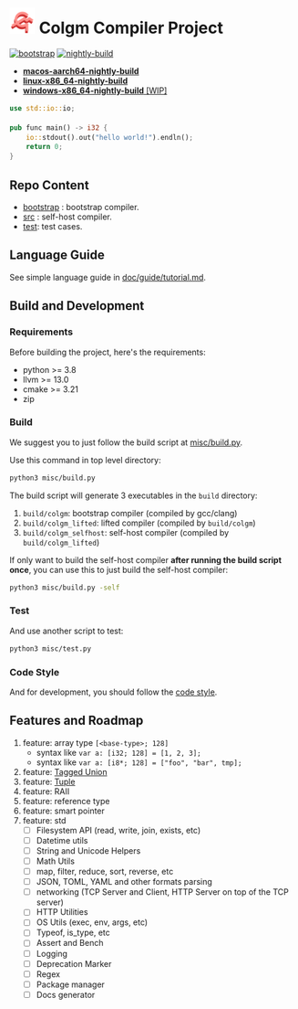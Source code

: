 # <img src="doc/logo/colgm.svg" height="45px"/> Colgm Compiler Project

[![bootstrap](https://github.com/colgm/colgm/actions/workflows/ci.yml/badge.svg)](https://github.com/colgm/colgm/actions/workflows/ci.yml)
[![nightly-build](https://github.com/colgm/colgm/actions/workflows/release.yml/badge.svg)](https://github.com/colgm/colgm/actions/workflows/release.yml)

- [__macos-aarch64-nightly-build__](https://github.com/colgm/colgm/releases/tag/macOS_nightly)
- [__linux-x86_64-nightly-build__](https://github.com/colgm/colgm/releases/tag/linux_nightly)
- [__windows-x86_64-nightly-build__ [WIP]](https://github.com/colgm/colgm/releases/tag/windows_nightly)

```rust
use std::io::io;

pub func main() -> i32 {
    io::stdout().out("hello world!").endln();
    return 0;
}
```

## Repo Content

- [bootstrap](./bootstrap/README.md) : bootstrap compiler.
- [src](./src/main.colgm) : self-host compiler.
- [test](./test): test cases.

## Language Guide

See simple language guide in [doc/guide/tutorial.md](./doc/guide/tutorial.md).

## Build and Development

### Requirements

Before building the project, here's the requirements:

- python >= 3.8
- llvm >= 13.0
- cmake >= 3.21
- zip

### Build

We suggest you to just follow the build script at [misc/build.py](./misc/build.py).

Use this command in top level directory:

```sh
python3 misc/build.py
```

The build script will generate 3 executables in the `build`
directory:

1. `build/colgm`: bootstrap compiler (compiled by gcc/clang)
2. `build/colgm_lifted`: lifted compiler (compiled by `build/colgm`)
3. `build/colgm_selfhost`: self-host compiler (compiled by `build/colgm_lifted`)

If only want to build the self-host compiler __after running the build script once__, you can use this to just build the self-host compiler:

```sh
python3 misc/build.py -self
```

### Test

And use another script to test:

```sh
python3 misc/test.py
```

### Code Style

And for development, you should follow the [code style](./doc/spec/code_style.md).

## Features and Roadmap

1. feature: array type `[<base-type>; 128]`
    - syntax like `var a: [i32; 128] = [1, 2, 3];`
    - syntax like `var a: [i8*; 128] = ["foo", "bar", tmp];`
2. feature: [Tagged Union](./doc/spec/tagged_union.md)
3. feature: [Tuple](./doc/spec/tuple.md)
4. feature: RAII
5. feature: reference type
6. feature: smart pointer
7. feature: std
    - [ ] Filesystem API (read, write, join, exists, etc)
    - [ ] Datetime utils
    - [ ] String and Unicode Helpers
    - [ ] Math Utils
    - [ ] map, filter, reduce, sort, reverse, etc
    - [ ] JSON, TOML, YAML and other formats parsing
    - [ ] networking (TCP Server and Client, HTTP Server on top of the TCP server)
    - [ ] HTTP Utilities
    - [ ] OS Utils (exec, env, args, etc)
    - [ ] Typeof, is_type, etc
    - [ ] Assert and Bench
    - [ ] Logging
    - [ ] Deprecation Marker
    - [ ] Regex
    - [ ] Package manager
    - [ ] Docs generator
